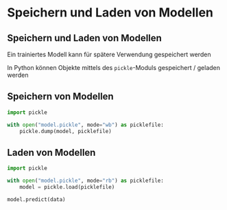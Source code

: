 # Speichern und Laden von Modellen

## Speichern und Laden von Modellen

Ein trainiertes Modell kann für spätere Verwendung gespeichert werden

In Python können Objekte mittels des `pickle`-Moduls gespeichert / geladen werden

## Speichern von Modellen

```py
import pickle

with open("model.pickle", mode="wb") as picklefile:
    pickle.dump(model, picklefile)
```

## Laden von Modellen

```py
import pickle

with open("model.pickle", mode="rb") as picklefile:
    model = pickle.load(picklefile)

model.predict(data)
```
